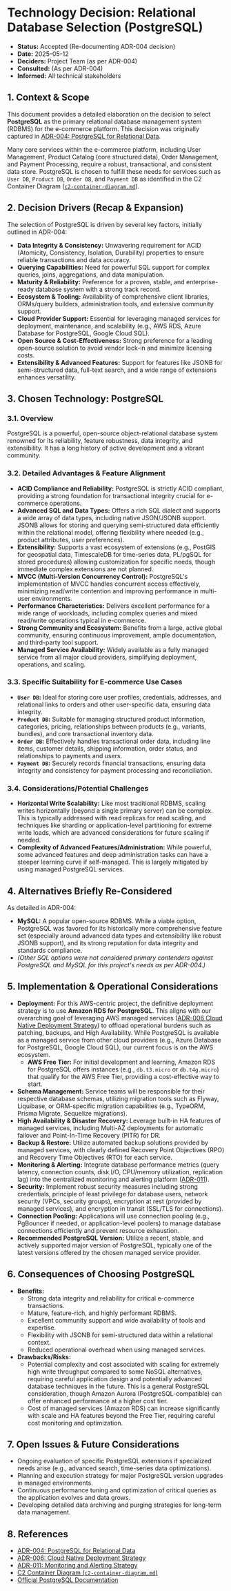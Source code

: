 # Technology Decision: Relational Database Selection (PostgreSQL)

*   **Status:** Accepted (Re-documenting ADR-004 decision)
*   **Date:** 2025-05-12
*   **Deciders:** Project Team (as per ADR-004)
*   **Consulted:** (As per ADR-004)
*   **Informed:** All technical stakeholders

## 1. Context & Scope

This document provides a detailed elaboration on the decision to select **PostgreSQL** as the primary relational database management system (RDBMS) for the e-commerce platform. This decision was originally captured in [ADR-004: PostgreSQL for Relational Data](./../adr/ADR-004-postgresql-for-relational-data.md).

Many core services within the e-commerce platform, including User Management, Product Catalog (core structured data), Order Management, and Payment Processing, require a robust, transactional, and consistent data store. PostgreSQL is chosen to fulfill these needs for services such as `User DB`, `Product DB`, `Order DB`, and `Payment DB` as identified in the C2 Container Diagram ([`c2-container-diagram.md`](./../diagrams/c4/c2%20(Container)/c2-container-diagram.md)).

## 2. Decision Drivers (Recap & Expansion)

The selection of PostgreSQL is driven by several key factors, initially outlined in ADR-004:

*   **Data Integrity & Consistency:** Unwavering requirement for ACID (Atomicity, Consistency, Isolation, Durability) properties to ensure reliable transactions and data accuracy.
*   **Querying Capabilities:** Need for powerful SQL support for complex queries, joins, aggregations, and data manipulation.
*   **Maturity & Reliability:** Preference for a proven, stable, and enterprise-ready database system with a strong track record.
*   **Ecosystem & Tooling:** Availability of comprehensive client libraries, ORMs/query builders, administration tools, and extensive community support.
*   **Cloud Provider Support:** Essential for leveraging managed services for deployment, maintenance, and scalability (e.g., AWS RDS, Azure Database for PostgreSQL, Google Cloud SQL).
*   **Open Source & Cost-Effectiveness:** Strong preference for a leading open-source solution to avoid vendor lock-in and minimize licensing costs.
*   **Extensibility & Advanced Features:** Support for features like JSONB for semi-structured data, full-text search, and a wide range of extensions enhances versatility.

## 3. Chosen Technology: PostgreSQL

### 3.1. Overview

PostgreSQL is a powerful, open-source object-relational database system renowned for its reliability, feature robustness, data integrity, and extensibility. It has a long history of active development and a vibrant community.

### 3.2. Detailed Advantages & Feature Alignment

*   **ACID Compliance and Reliability:** PostgreSQL is strictly ACID compliant, providing a strong foundation for transactional integrity crucial for e-commerce operations.
*   **Advanced SQL and Data Types:** Offers a rich SQL dialect and supports a wide array of data types, including native JSON/JSONB support. JSONB allows for storing and querying semi-structured data efficiently within the relational model, offering flexibility where needed (e.g., product attributes, user preferences).
*   **Extensibility:** Supports a vast ecosystem of extensions (e.g., PostGIS for geospatial data, TimescaleDB for time-series data, PL/pgSQL for stored procedures) allowing customization for specific needs, though immediate complex extensions are not planned.
*   **MVCC (Multi-Version Concurrency Control):** PostgreSQL's implementation of MVCC handles concurrent access effectively, minimizing read/write contention and improving performance in multi-user environments.
*   **Performance Characteristics:** Delivers excellent performance for a wide range of workloads, including complex queries and mixed read/write operations typical in e-commerce.
*   **Strong Community and Ecosystem:** Benefits from a large, active global community, ensuring continuous improvement, ample documentation, and third-party tool support.
*   **Managed Service Availability:** Widely available as a fully managed service from all major cloud providers, simplifying deployment, operations, and scaling.

### 3.3. Specific Suitability for E-commerce Use Cases

*   **`User DB`:** Ideal for storing core user profiles, credentials, addresses, and relational links to orders and other user-specific data, ensuring data integrity.
*   **`Product DB`:** Suitable for managing structured product information, categories, pricing, relationships between products (e.g., variants, bundles), and core transactional inventory data.
*   **`Order DB`:** Effectively handles transactional order data, including line items, customer details, shipping information, order status, and relationships to payments and users.
*   **`Payment DB`:** Securely records financial transactions, ensuring data integrity and consistency for payment processing and reconciliation.

### 3.4. Considerations/Potential Challenges

*   **Horizontal Write Scalability:** Like most traditional RDBMS, scaling writes horizontally (beyond a single primary server) can be complex. This is typically addressed with read replicas for read scaling, and techniques like sharding or application-level partitioning for extreme write loads, which are advanced considerations for future scaling if needed.
*   **Complexity of Advanced Features/Administration:** While powerful, some advanced features and deep administration tasks can have a steeper learning curve if self-managed. This is largely mitigated by using managed PostgreSQL services.

## 4. Alternatives Briefly Re-Considered

As detailed in ADR-004:

*   **MySQL:** A popular open-source RDBMS. While a viable option, PostgreSQL was favored for its historically more comprehensive feature set (especially around advanced data types and extensibility like robust JSONB support), and its strong reputation for data integrity and standards compliance.
*   *(Other SQL options were not considered primary contenders against PostgreSQL and MySQL for this project's needs as per ADR-004.)*

## 5. Implementation & Operational Considerations

*   **Deployment:** For this AWS-centric project, the definitive deployment strategy is to use **Amazon RDS for PostgreSQL**. This aligns with our overarching goal of leveraging AWS managed services ([ADR-006 Cloud Native Deployment Strategy](./../adr/ADR-006-cloud-native-deployment-strategy.md)) to offload operational burdens such as patching, backups, and High Availability. While PostgreSQL is available as a managed service from other cloud providers (e.g., Azure Database for PostgreSQL, Google Cloud SQL), our current focus is on the AWS ecosystem.
    *   **AWS Free Tier:** For initial development and learning, Amazon RDS for PostgreSQL offers instances (e.g., `db.t3.micro` or `db.t4g.micro`) that qualify for the AWS Free Tier, providing a cost-effective way to start.
*   **Schema Management:** Service teams will be responsible for their respective database schemas, utilizing migration tools such as Flyway, Liquibase, or ORM-specific migration capabilities (e.g., TypeORM, Prisma Migrate, Sequelize migrations).
*   **High Availability & Disaster Recovery:** Leverage built-in HA features of managed services, including Multi-AZ deployments for automatic failover and Point-In-Time Recovery (PITR) for DR.
*   **Backup & Restore:** Utilize automated backup solutions provided by managed services, with clearly defined Recovery Point Objectives (RPO) and Recovery Time Objectives (RTO) for each service.
*   **Monitoring & Alerting:** Integrate database performance metrics (query latency, connection counts, disk I/O, CPU/memory utilization, replication lag) into the centralized monitoring and alerting platform ([ADR-011](./../adr/ADR-011-monitoring-and-alerting-strategy.md)).
*   **Security:** Implement robust security measures including strong credentials, principle of least privilege for database users, network security (VPCs, security groups), encryption at rest (provided by managed services), and encryption in transit (SSL/TLS for connections).
*   **Connection Pooling:** Applications will use connection pooling (e.g., PgBouncer if needed, or application-level poolers) to manage database connections efficiently and prevent resource exhaustion.
*   **Recommended PostgreSQL Version:** Utilize a recent, stable, and actively supported major version of PostgreSQL, typically one of the latest versions offered by the chosen managed service provider.

## 6. Consequences of Choosing PostgreSQL

*   **Benefits:**
    *   Strong data integrity and reliability for critical e-commerce transactions.
    *   Mature, feature-rich, and highly performant RDBMS.
    *   Excellent community support and wide availability of tools and expertise.
    *   Flexibility with JSONB for semi-structured data within a relational context.
    *   Reduced operational overhead when using managed services.
*   **Drawbacks/Risks:**
    *   Potential complexity and cost associated with scaling for extremely high write throughput compared to some NoSQL alternatives, requiring careful application design and potentially advanced database techniques in the future. This is a general PostgreSQL consideration, though Amazon Aurora (PostgreSQL-compatible) can offer enhanced performance at a higher cost tier.
    *   Cost of managed services (Amazon RDS) can increase significantly with scale and HA features beyond the Free Tier, requiring careful cost monitoring and optimization.

## 7. Open Issues & Future Considerations

*   Ongoing evaluation of specific PostgreSQL extensions if specialized needs arise (e.g., advanced search, time-series data optimizations).
*   Planning and execution strategy for major PostgreSQL version upgrades in managed environments.
*   Continuous performance tuning and optimization of critical queries as the application evolves and data grows.
*   Developing detailed data archiving and purging strategies for long-term data management.

## 8. References

*   [ADR-004: PostgreSQL for Relational Data](./../adr/ADR-004-postgresql-for-relational-data.md)
*   [ADR-006: Cloud Native Deployment Strategy](./../adr/ADR-006-cloud-native-deployment-strategy.md)
*   [ADR-011: Monitoring and Alerting Strategy](./../adr/ADR-011-monitoring-and-alerting-strategy.md)
*   [C2 Container Diagram (`c2-container-diagram.md`)](./../diagrams/c4/c2%20(Container)/c2-container-diagram.md)
*   [Official PostgreSQL Documentation](https://www.postgresql.org/docs/)
